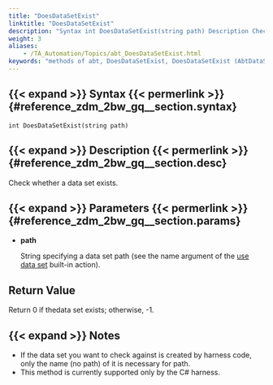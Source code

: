 ```yaml
--- 
title: "DoesDataSetExist"
linktitle: "DoesDataSetExist"
description: "Syntax int DoesDataSetExist(string path) Description Check whether a data set exists. Parameters path String specifying a data set path (see the name argument of the use data set built-in action). ..."
weight: 3
aliases: 
    - /TA_Automation/Topics/abt_DoesDataSetExist.html
keywords: "methods of abt, DoesDataSetExist, DoesDataSetExist (AbtDataSetManagement), AbtDataSetManagement, doesdatasetexist, abtdatasetmanagement doesdatasetexist, data set exist, existence of data set, check if data set exists"
---
```


## {{< expand >}} Syntax {{< permerlink >}} {#reference_zdm_2bw_gq__section.syntax} 

`int DoesDataSetExist(string path)`

## {{< expand >}} Description {{< permerlink >}} {#reference_zdm_2bw_gq__section.desc} 

Check whether a data set exists.

## {{< expand >}} Parameters {{< permerlink >}} {#reference_zdm_2bw_gq__section.params} 

-   **path**

    String specifying a data set path \(see the name argument of the [use data set](/automation-guide/action-based-testing-language/built-in-actions/test-support-actions/data-sets/use-data-set) built-in action\).


## Return Value

Return 0 if thedata set exists; otherwise, -1.

## {{< expand >}} Notes

-   If the data set you want to check against is created by harness code, only the name \(no path\) of it is necessary for path.
-   This method is currently supported only by the C\# harness.




